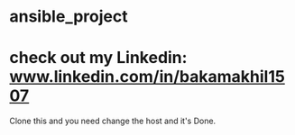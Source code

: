 # ansible_project
# check out my Linkedin: www.linkedin.com/in/bakamakhil1507
 Clone this and you need change the host and it's Done.
